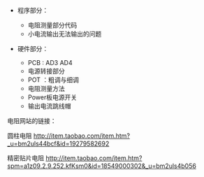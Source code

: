 * 程序部分：
  * 电阻测量部分代码
  * 小电流输出无法输出的问题
    
* 硬件部分：
  * PCB : AD3 AD4
  * 电源转接部分
  * POT ：粗调与细调
  * 电阻测量方法
  * Power板电源开关
  * 输出电流跳线帽


电阻网站的链接：

圆柱电阻
http://item.taobao.com/item.htm?_u=bm2uls44bcf&id=19279582692

精密贴片电阻
http://item.taobao.com/item.htm?spm=a1z09.2.9.252.kfKsm0&id=18549000302&_u=bm2uls4b056
